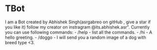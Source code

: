# TBot
I am a Bot created by Abhishek Singh(asrgabreo on gitHub , give a star if you like it) follow my creator on instragram @its.abhishek.asr".
        Currently you can use following commands:
                    - /help - list  all the commands.
                    - /hi - A hello greeting.
                    - /doggo - I will send you a random image of a dog with breed type <3.
